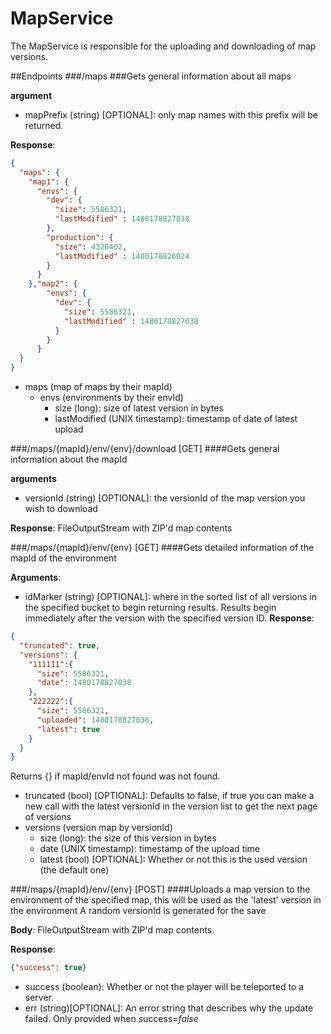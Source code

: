 # MapService
The MapService is responsible for the uploading and downloading of map versions.

##Endpoints
###/maps
###Gets general information about all maps

**argument**
- mapPrefix (string) [OPTIONAL]: only map names with this prefix will be returned.

**Response**:
```json
{
  "maps": {
    "map1": {
      "envs": {
        "dev": {
          "size": 5586321,
          "lastModified" : 1480178827038
        },
        "production": {
          "size": 4326402,
          "lastModified" : 1480178826024
        }
      }
    },"map2": {
        "envs": {
          "dev": {
            "size": 5586321,
            "lastModified" : 1480178827038
          }
        }
      }
  }
}
```
- maps (map of maps by their mapId)
  - envs (environments by their envId)
    - size (long): size of latest version in bytes
    - lastModified (UNIX timestamp): timestamp of date of latest upload

###/maps/{mapId}/env/{env}/download [GET]
####Gets general information about the mapId

**arguments**
- versionId (string) [OPTIONAL]: the versionId of the map version you wish to download

**Response**:
FileOutputStream with ZIP'd map contents

###/maps/{mapId}/env/{env} [GET]
####Gets detailed information of the mapId of the environment

**Arguments**:
- idMarker (string) [OPTIONAL]: where in the sorted list of all versions in the specified bucket to begin returning results. Results begin immediately after the version with the specified version ID. 
**Response**:
```json
{
  "truncated": true,
  "versions": {
    "111111":{
      "size": 5586321,
      "date": 1480178827038
    }, 
    "222222":{
      "size": 5586321,
      "uploaded": 1480178827038,
      "latest": true
    }
  }
}
```
Returns {} if mapId/envId not found was not found.

- truncated (bool) [OPTIONAL]: Defaults to false, if true you can make a new call with the latest versionId in the version list to get the next page of versions
- versions (version map by versionId)
  - size (long): the size of this version in bytes
  - date (UNIX timestamp): timestamp of the upload time
  - latest (bool) [OPTIONAL]: Whether or not this is the used version (the default one)

###/maps/{mapId}/env/{env} [POST]
####Uploads a map version to the environment of the specified map, this will be used as the 'latest' version in the environment
A random versionId is generated for the save

**Body**:
FileOutputStream with ZIP'd map contents. 

**Response**:
```json
{"success": true}
```
- success (boolean): Whether or not the player will be teleported to a server.
- err (string)[OPTIONAL]: An error string that describes why the update failed. Only provided when success=*false*